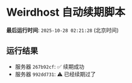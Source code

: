 # Weirdhost 自动续期脚本

**最后运行时间**: `2025-10-28 02:21:28` (北京时间)

## 运行结果

- 服务器 `267b92cf`: ✅ 续期成功
- 服务器 `992dd731`: ⚠️ 已经续期过了
